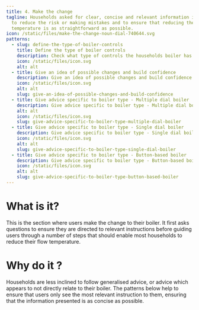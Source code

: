 ```yaml
---
title: 4. Make the change
tagline: Households asked for clear, concise and relevant information in order
  to reduce the risk or making mistakes and to ensure that reducing the flow
  temperature is as straightforward as possible.
icon: /static/files/make-the-change-noun-dial-740644.svg
patterns:
  - slug: define-the-type-of-boiler-controls
    title: Define the type of boiler controls
    description: Check what type of controls the households boiler has
    icon: /static/files/icon.svg
    alt: alt
  - title: Give an idea of possible changes and build confidence
    description: Give an idea of possible changes and build confidence
    icon: /static/files/icon.svg
    alt: alt
    slug: give-an-idea-of-possible-changes-and-build-confidence
  - title: Give advice specific to boiler type - Multiple dial boiler
    description: Give advice specific to boiler type - Multiple dial boiler
    alt: alt
    icon: /static/files/icon.svg
    slug: give-advice-specific-to-boiler-type-multiple-dial-boiler
  - title: Give advice specific to boiler type - Single dial boiler
    description: Give advice specific to boiler type - Single dial boiler
    icon: /static/files/icon.svg
    alt: alt
    slug: give-advice-specific-to-boiler-type-single-dial-boiler
  - title: Give advice specific to boiler type - Button-based boiler
    description: Give advice specific to boiler type - Button-based boiler
    icon: /static/files/icon.svg
    alt: alt
    slug: give-advice-specific-to-boiler-type-button-based-boiler
---
```

# What is it?

This is the section where users make the change to their boiler. It first asks questions to ensure they are directed to relevant instructions before guiding users through a number of steps that should enable most households to reduce their flow temperature.

# Why do it ?

Households are less inclined to follow generalised advice, or advice which appears to not directly relate to their boiler. The patterns below help to ensure that users only see the most relevant instruction to them, ensuring that the information presented is as concise as possible.